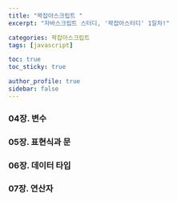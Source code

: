 ```yaml
---
title: "꽉잡아스크립트 "
excerpt: "자바스크립트 스터디, '꽉잡아스터디' 1일차!"

categories: 꽉잡아스크립트
tags: [javascript]

toc: true
toc_sticky: true

author_profile: true
sidebar: false
---
```


### 04장. 변수

### 05장. 표현식과 문

### 06장. 데이터 타입

### 07장. 연산자

